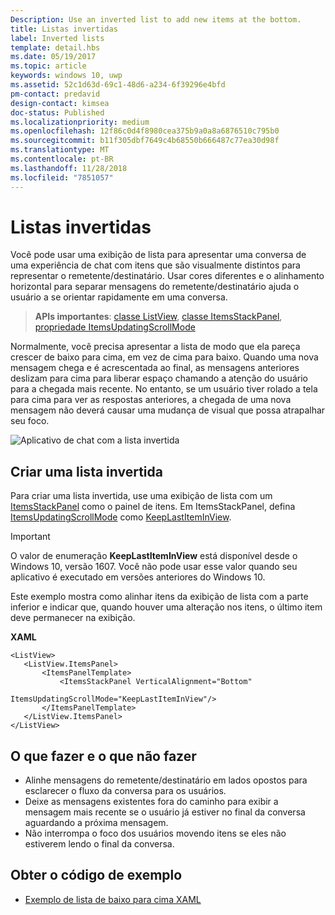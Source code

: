 ```yaml
---
Description: Use an inverted list to add new items at the bottom.
title: Listas invertidas
label: Inverted lists
template: detail.hbs
ms.date: 05/19/2017
ms.topic: article
keywords: windows 10, uwp
ms.assetid: 52c1d63d-69c1-48d6-a234-6f39296e4bfd
pm-contact: predavid
design-contact: kimsea
doc-status: Published
ms.localizationpriority: medium
ms.openlocfilehash: 12f86c0d4f8980cea375b9a0a8a6876510c795b0
ms.sourcegitcommit: b11f305dbf7649c4b68550b666487c77ea30d98f
ms.translationtype: MT
ms.contentlocale: pt-BR
ms.lasthandoff: 11/28/2018
ms.locfileid: "7851057"
---
```

# <a name="inverted-lists"></a>Listas invertidas

 

Você pode usar uma exibição de lista para apresentar uma conversa de uma experiência de chat com itens que são visualmente distintos para representar o remetente/destinatário.  Usar cores diferentes e o alinhamento horizontal para separar mensagens do remetente/destinatário ajuda o usuário a se orientar rapidamente em uma conversa.

> **APIs importantes**: [classe ListView](https://msdn.microsoft.com/library/windows/apps/windows.ui.xaml.controls.listview.aspx), [classe ItemsStackPanel](https://msdn.microsoft.com/library/windows/apps/windows.ui.xaml.controls.itemsstackpanel.aspx), [propriedade ItemsUpdatingScrollMode](https://msdn.microsoft.com/library/windows/apps/windows.ui.xaml.controls.itemsstackpanel.itemsupdatingscrollmode.aspx)
 
Normalmente, você precisa apresentar a lista de modo que ela pareça crescer de baixo para cima, em vez de cima para baixo.  Quando uma nova mensagem chega e é acrescentada ao final, as mensagens anteriores deslizam para cima para liberar espaço chamando a atenção do usuário para a chegada mais recente.  No entanto, se um usuário tiver rolado a tela para cima para ver as respostas anteriores, a chegada de uma nova mensagem não deverá causar uma mudança de visual que possa atrapalhar seu foco.

![Aplicativo de chat com a lista invertida](images/listview-inverted.png)

## <a name="create-an-inverted-list"></a>Criar uma lista invertida

Para criar uma lista invertida, use uma exibição de lista com um [ItemsStackPanel](https://msdn.microsoft.com/library/windows/apps/windows.ui.xaml.controls.itemsstackpanel.aspx) como o painel de itens. Em ItemsStackPanel, defina [ItemsUpdatingScrollMode](https://msdn.microsoft.com/library/windows/apps/windows.ui.xaml.controls.itemsstackpanel.itemsupdatingscrollmode.aspx) como [KeepLastItemInView](https://msdn.microsoft.com/library/windows/apps/windows.ui.xaml.controls.itemsupdatingscrollmode.aspx).

> [!IMPORTANT]
> O valor de enumeração **KeepLastItemInView** está disponível desde o Windows 10, versão 1607. Você não pode usar esse valor quando seu aplicativo é executado em versões anteriores do Windows 10.

Este exemplo mostra como alinhar itens da exibição de lista com a parte inferior e indicar que, quando houver uma alteração nos itens, o último item deve permanecer na exibição.
 
 **XAML**
 ```xaml
<ListView>
    <ListView.ItemsPanel>
        <ItemsPanelTemplate>
            <ItemsStackPanel VerticalAlignment="Bottom"
                             ItemsUpdatingScrollMode="KeepLastItemInView"/>
        </ItemsPanelTemplate>
    </ListView.ItemsPanel>
</ListView>
```

## <a name="dos-and-donts"></a>O que fazer e o que não fazer

- Alinhe mensagens do remetente/destinatário em lados opostos para esclarecer o fluxo da conversa para os usuários.
- Deixe as mensagens existentes fora do caminho para exibir a mensagem mais recente se o usuário já estiver no final da conversa aguardando a próxima mensagem.
- Não interrompa o foco dos usuários movendo itens se eles não estiverem lendo o final da conversa.

## <a name="get-the-sample-code"></a>Obter o código de exemplo

- [Exemplo de lista de baixo para cima XAML](https://github.com/Microsoft/Windows-universal-samples/tree/master/Samples/XamlBottomUpList)